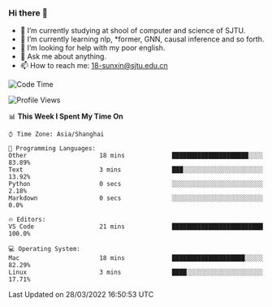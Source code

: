 ### Hi there 👋

<!--
**sunxin000/sunxin000** is a ✨ _special_ ✨ repository because its `README.md` (this file) appears on your GitHub profile.

Here are some ideas to get you started:

- 🔭 I’m currently working on ...
- 🌱 I’m currently learning ...
- 👯 I’m looking to collaborate on ...
- 🤔 I’m looking for help with ...
- 💬 Ask me about ...
- 📫 How to reach me: ...
- 😄 Pronouns: ...
- ⚡ Fun fact: ...
-->
- 🏫 I’m currently studying at shool of computer and science of SJTU.
- 🌱 I’m currently learning nlp, \*former, GNN, causal inference and so forth.
- 🤔 I’m looking for help with my poor english.
- 💬 Ask me about anything.
- 📫 How to reach me: 18-sunxin@sjtu.edu.cn
<!--START_SECTION:waka-->
![Code Time](http://img.shields.io/badge/Code%20Time-126%20hrs%2018%20mins-blue)

![Profile Views](http://img.shields.io/badge/Profile%20Views-14-blue)

📊 **This Week I Spent My Time On** 

```text
⌚︎ Time Zone: Asia/Shanghai

💬 Programming Languages: 
Other                    18 mins             █████████████████████░░░░   83.89% 
Text                     3 mins              ███░░░░░░░░░░░░░░░░░░░░░░   13.92% 
Python                   0 secs              ░░░░░░░░░░░░░░░░░░░░░░░░░   2.18% 
Markdown                 0 secs              ░░░░░░░░░░░░░░░░░░░░░░░░░   0.0%

🔥 Editors: 
VS Code                  21 mins             █████████████████████████   100.0%

💻 Operating System: 
Mac                      18 mins             ████████████████████░░░░░   82.29% 
Linux                    3 mins              ████░░░░░░░░░░░░░░░░░░░░░   17.71%

```


 Last Updated on 28/03/2022 16:50:53 UTC
<!--END_SECTION:waka-->
